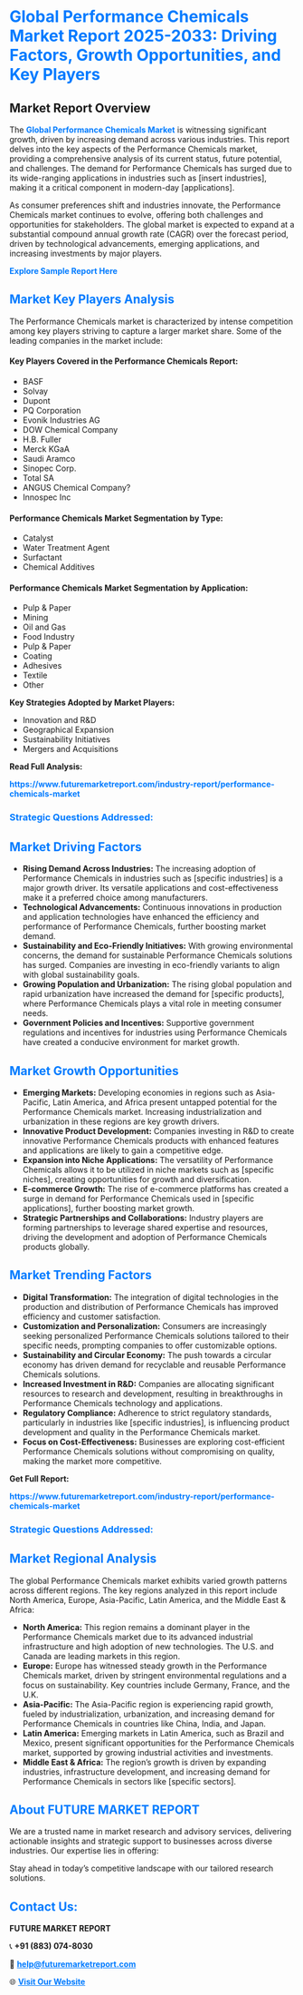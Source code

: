 <h1 style="color: #007BFF;">Global Performance Chemicals Market Report 2025-2033: Driving Factors, Growth Opportunities, and Key Players</h1>

<section id="overview">
<h2>Market Report Overview</h2>
<p>The <a href="https://www.futuremarketreport.com/industry-report/performance-chemicals-market" style="color: #007BFF; text-decoration: none;"><strong>Global Performance Chemicals Market</strong></a> is witnessing significant growth, driven by increasing demand across various industries. This report delves into the key aspects of the Performance Chemicals market, providing a comprehensive analysis of its current status, future potential, and challenges. The demand for Performance Chemicals has surged due to its wide-ranging applications in industries such as [insert industries], making it a critical component in modern-day [applications].</p>
<p>As consumer preferences shift and industries innovate, the Performance Chemicals market continues to evolve, offering both challenges and opportunities for stakeholders. The global market is expected to expand at a substantial compound annual growth rate (CAGR) over the forecast period, driven by technological advancements, emerging applications, and increasing investments by major players.</p>
</section>

<section id="overview">
<p><a href="https://www.futuremarketreport.com/request-sample/reportId=50904" style="color: #007BFF; text-decoration: none;"><strong>Explore Sample Report Here</strong></a></p>
</section>

<section id="key-players">
<h2 style="color: #007BFF;">Market Key Players Analysis</h2>
<p>The Performance Chemicals market is characterized by intense competition among key players striving to capture a larger market share. Some of the leading companies in the market include:</p>
<h4>Key Players Covered in the Performance Chemicals Report:</h4>
<ul><li>BASF</li><li>Solvay</li><li>Dupont</li><li>PQ Corporation</li><li>Evonik Industries AG</li><li>DOW Chemical Company</li><li>H.B. Fuller</li><li>Merck KGaA</li><li>Saudi Aramco</li><li>Sinopec Corp.</li><li>Total SA</li><li>ANGUS Chemical Company?</li><li>Innospec Inc</li></ul>
<h4>Performance Chemicals Market Segmentation by Type:</h4>
<ul><li>Catalyst</li><li>Water Treatment Agent</li><li>Surfactant</li><li>Chemical Additives</li></ul>

<h4>Performance Chemicals Market Segmentation by Application:</h4>
<ul><li>Pulp &amp; Paper</li><li>Mining</li><li>Oil and Gas</li><li>Food Industry</li><li>Pulp &amp; Paper</li><li>Coating</li><li>Adhesives</li><li>Textile</li><li>Other</li></ul>
<p><strong>Key Strategies Adopted by Market Players:</strong></p>
<ul>
<li>Innovation and R&D</li>
<li>Geographical Expansion</li>
<li>Sustainability Initiatives</li>
<li>Mergers and Acquisitions</li>
</ul>
</section>

<section>
<p><strong>Read Full Analysis: </strong></p><a href="https://www.futuremarketreport.com/industry-report/performance-chemicals-market" style="color: #007BFF; text-decoration: none;"><strong>https://www.futuremarketreport.com/industry-report/performance-chemicals-market</strong></a>
<h3 style="color: #007BFF;">Strategic Questions Addressed:</h3>
</section>

<section id="driving-factors">
<h2 style="color: #007BFF;">Market Driving Factors</h2>
<ul>
<li><strong>Rising Demand Across Industries:</strong> The increasing adoption of Performance Chemicals in industries such as [specific industries] is a major growth driver. Its versatile applications and cost-effectiveness make it a preferred choice among manufacturers.</li>
<li><strong>Technological Advancements:</strong> Continuous innovations in production and application technologies have enhanced the efficiency and performance of Performance Chemicals, further boosting market demand.</li>
<li><strong>Sustainability and Eco-Friendly Initiatives:</strong> With growing environmental concerns, the demand for sustainable Performance Chemicals solutions has surged. Companies are investing in eco-friendly variants to align with global sustainability goals.</li>
<li><strong>Growing Population and Urbanization:</strong> The rising global population and rapid urbanization have increased the demand for [specific products], where Performance Chemicals plays a vital role in meeting consumer needs.</li>
<li><strong>Government Policies and Incentives:</strong> Supportive government regulations and incentives for industries using Performance Chemicals have created a conducive environment for market growth.</li>
</ul>
</section>

<section id="growth-opportunities">
<h2 style="color: #007BFF;">Market Growth Opportunities</h2>
<ul>
<li><strong>Emerging Markets:</strong> Developing economies in regions such as Asia-Pacific, Latin America, and Africa present untapped potential for the Performance Chemicals market. Increasing industrialization and urbanization in these regions are key growth drivers.</li>
<li><strong>Innovative Product Development:</strong> Companies investing in R&D to create innovative Performance Chemicals products with enhanced features and applications are likely to gain a competitive edge.</li>
<li><strong>Expansion into Niche Applications:</strong> The versatility of Performance Chemicals allows it to be utilized in niche markets such as [specific niches], creating opportunities for growth and diversification.</li>
<li><strong>E-commerce Growth:</strong> The rise of e-commerce platforms has created a surge in demand for Performance Chemicals used in [specific applications], further boosting market growth.</li>
<li><strong>Strategic Partnerships and Collaborations:</strong> Industry players are forming partnerships to leverage shared expertise and resources, driving the development and adoption of Performance Chemicals products globally.</li>
</ul>
</section>

<section id="trending-factors">
<h2 style="color: #007BFF;">Market Trending Factors</h2>
<ul>
<li><strong>Digital Transformation:</strong> The integration of digital technologies in the production and distribution of Performance Chemicals has improved efficiency and customer satisfaction.</li>
<li><strong>Customization and Personalization:</strong> Consumers are increasingly seeking personalized Performance Chemicals solutions tailored to their specific needs, prompting companies to offer customizable options.</li>
<li><strong>Sustainability and Circular Economy:</strong> The push towards a circular economy has driven demand for recyclable and reusable Performance Chemicals solutions.</li>
<li><strong>Increased Investment in R&D:</strong> Companies are allocating significant resources to research and development, resulting in breakthroughs in Performance Chemicals technology and applications.</li>
<li><strong>Regulatory Compliance:</strong> Adherence to strict regulatory standards, particularly in industries like [specific industries], is influencing product development and quality in the Performance Chemicals market.</li>
<li><strong>Focus on Cost-Effectiveness:</strong> Businesses are exploring cost-efficient Performance Chemicals solutions without compromising on quality, making the market more competitive.</li>
</ul>
</section>

<section>
<p><strong>Get Full Report: </strong></p><a href="https://www.futuremarketreport.com/industry-report/performance-chemicals-market" style="color: #007BFF; text-decoration: none;"><strong>https://www.futuremarketreport.com/industry-report/performance-chemicals-market</strong></a>
<h3 style="color: #007BFF;">Strategic Questions Addressed:</h3>
</section>


<section id="regional-analysis">
<h2 style="color: #007BFF;">Market Regional Analysis</h2>
<p>The global Performance Chemicals market exhibits varied growth patterns across different regions. The key regions analyzed in this report include North America, Europe, Asia-Pacific, Latin America, and the Middle East & Africa:</p>
<ul>
<li><strong>North America:</strong> This region remains a dominant player in the Performance Chemicals market due to its advanced industrial infrastructure and high adoption of new technologies. The U.S. and Canada are leading markets in this region.</li>
<li><strong>Europe:</strong> Europe has witnessed steady growth in the Performance Chemicals market, driven by stringent environmental regulations and a focus on sustainability. Key countries include Germany, France, and the U.K.</li>
<li><strong>Asia-Pacific:</strong> The Asia-Pacific region is experiencing rapid growth, fueled by industrialization, urbanization, and increasing demand for Performance Chemicals in countries like China, India, and Japan.</li>
<li><strong>Latin America:</strong> Emerging markets in Latin America, such as Brazil and Mexico, present significant opportunities for the Performance Chemicals market, supported by growing industrial activities and investments.</li>
<li><strong>Middle East & Africa:</strong> The region’s growth is driven by expanding industries, infrastructure development, and increasing demand for Performance Chemicals in sectors like [specific sectors].</li>
</ul>
</section>

<footer>
<h2 style="color: #007BFF;">About FUTURE MARKET REPORT</h2>
<p>We are a trusted name in market research and advisory services, delivering actionable insights and strategic support to businesses across diverse industries. Our expertise lies in offering:</p>

<p>Stay ahead in today’s competitive landscape with our tailored research solutions.</p>

<h2 style="color: #007BFF;">Contact Us:</h2>
<p><strong>FUTURE MARKET REPORT</strong></p>
<p>📞 <strong>+91 (883) 074-8030</strong></p>
<p>📧 <strong><a href="mailto:help@futuremarketreport.com" style="color: #007BFF;">help@futuremarketreport.com</a></strong></p>
<p>🌐 <strong><a href="https://www.futuremarketreport.com/" style="color: #007BFF;">Visit Our Website</a></strong></p>
</footer>